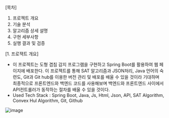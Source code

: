 [목차]
1. 프로젝트 개요
2. 기술 분석
3. 알고리즘 상세 설명
4. 구현 세부사항
5. 실행 결과 및 검증



[1. 프로잭트 개요]
   
- 이 프로젝트는 도형 겹침 감지 프로그램을 구현하고 Spring Boot를 활용하여 웹 페이지에 배포한다. 이 프로젝트를 통해 SAT 알고리즘과 JSON처리, Java 언어의 숙련도, Git과 Git hub를 이용한 버전 관리 및 배포를 배울 수 있을 것이라 기대하며 최종적으로 프론트엔드와 백엔드 코드를 사용해보며 백엔드와 프론트엔드 사이에서 API컨트롤러가 동작하는 절차를 배울 수 있을 것이다.
- Used Tech Stack : Spring Boot, Java, Js, Html, Json, API, SAT Algorithm, Convex Hul Algorithm, Git, Github

![image](https://github.com/user-attachments/assets/baf10eb8-c4e2-4282-9261-794603bf5b27)



